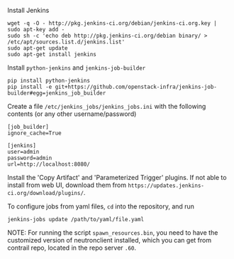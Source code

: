 Install Jenkins

    wget -q -O - http://pkg.jenkins-ci.org/debian/jenkins-ci.org.key | sudo apt-key add -
    sudo sh -c 'echo deb http://pkg.jenkins-ci.org/debian binary/ > /etc/apt/sources.list.d/jenkins.list'
    sudo apt-get update
    sudo apt-get install jenkins


Install `python-jenkins` and `jenkins-job-builder`

    pip install python-jenkins
    pip install -e git+https://github.com/openstack-infra/jenkins-job-builder#egg=jenkins_job_builder


Create a file `/etc/jenkins_jobs/jenkins_jobs.ini` with the following contents (or any other username/password)

    [job_builder]
    ignore_cache=True

    [jenkins]
    user=admin
    password=admin
    url=http://localhost:8080/


Install the 'Copy Artifact' and 'Parameterized Trigger' plugins. If not able to install from web UI, download them from `https://updates.jenkins-ci.org/download/plugins/`.

To configure jobs from yaml files, `cd` into the repository, and run

    jenkins-jobs update /path/to/yaml/file.yaml


NOTE: For running the script `spawn_resources.bin`, you need to have the customized version of neutronclient installed, which you can get from contrail repo, located in the repo server `.60`. 
